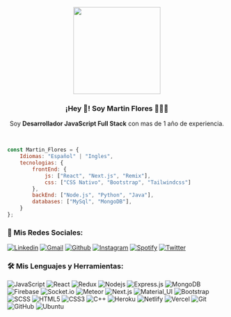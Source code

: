 <p align="center" width="300">
   <img align="center" width="200" src="https://avatars.githubusercontent.com/u/91045865?v=4" />
   <h3 align="center">¡Hey 👋! Soy Martin Flores 👨🏻‍💻</h3>
</p>

<p align="center">Soy <strong>Desarrollador JavaScript Full Stack</strong> con mas de 1 año de experiencia.</p>
<br />

```javascript
const Martin_Flores = {
    Idiomas: "Español" | "Ingles",
    tecnologias: {
        frontEnd: {
            js: ["React", "Next.js", "Remix"],
            css: ["CSS Nativo", "Bootstrap", "Tailwindcss"]
        },
        backEnd: ["Node.js", "Python", "Java"],
        databases: ["MySql", "MongoDB"],
    }
};
```


### 🔔 Mis Redes Sociales:

[![Linkedin](https://img.shields.io/badge/-LinkedIn-blue?style=flat&logo=Linkedin&logoColor=white)](https://www.linkedin.com/in/martin-alexander-flores-torres)
[![Gmail](https://img.shields.io/badge/-Gmail-c14438?style=flat&logo=Gmail&logoColor=white)](mailto:martinflorestorres21@gmail.com)
[![Github](https://img.shields.io/badge/-Github-333?style=flat&logo=Github&logoColor=white)](https://github.com/MartinAlexanderFloresTorres)
[![Instagram](https://img.shields.io/badge/-Instagram-c13584?style=flat&labelColor=c13584&logo=instagram&logoColor=white)](https://www.instagram.com/martin_flores_28)
[![Spotify](https://img.shields.io/badge/-Spotify-1DB954?style=flat&logo=Spotify&logoColor=white)](https://open.spotify.com/user/MartinAlexanderFloresTorres)
[![Twitter](https://img.shields.io/badge/-Twitter-1DA1F2?style=flat&logo=Twitter&logoColor=white)](https://twitter.com/Martinflores_21)


### 🛠️ Mis Lenguajes y Herramientas:

![JavaScript](https://img.shields.io/badge/-JavaScript-black?style=flat-square&logo=javascript)
![React](https://img.shields.io/badge/-React-black?style=flat-square&logo=react)
![Redux](https://img.shields.io/badge/-Redux-black?style=flat-square&logo=Redux)
![Nodejs](https://img.shields.io/badge/-Nodejs-black?style=flat-square&logo=Node.js)
![Express.js](https://img.shields.io/badge/-Express-black?style=flat-square&logo=expressjs)
![MongoDB](https://img.shields.io/badge/-MongoDB-black?style=flat-square&logo=mongodb)
![Firebase](https://img.shields.io/badge/-Firebase-black?style=flat-square&logo=Firebase)
![Socket.io](https://img.shields.io/badge/-Socket-black?style=flat-square&logo=socket.io)
![Meteor](https://img.shields.io/badge/-Meteor-black?style=flat-square&logo=Meteor)
![Next.js](https://img.shields.io/badge/-Next-black?style=flat-square&logo=Next.js)
![Material_UI](https://img.shields.io/badge/-Material_UI-black?style=flat-square&logo=material-ui)
![Bootstrap](https://img.shields.io/badge/-Bootstrap-black?style=flat-square&logo=bootstrap)
![SCSS](https://img.shields.io/badge/-SCSS-black?style=flat-square&logo=SASS)
![HTML5](https://img.shields.io/badge/-HTML5-black?style=flat-square&logo=html5&logoColor=white)
![CSS3](https://img.shields.io/badge/-CSS3-black?style=flat-square&logo=css3)
![C++](https://img.shields.io/badge/-C-black?style=flat-square&logo=c)
![Heroku](https://img.shields.io/badge/-Heroku-black?style=flat-square&logo=heroku)
![Netlify](https://img.shields.io/badge/-Netlify-black?style=flat-square&logo=netlify)
![Vercel](https://img.shields.io/badge/-Vercel-black?style=flat-square&logo=vercel)
![Git](https://img.shields.io/badge/-Git-black?style=flat-square&logo=git)
![GitHub](https://img.shields.io/badge/-GitHub-black?style=flat-square&logo=github)
![Ubuntu](https://img.shields.io/badge/-Ubuntu-black?style=flat-square&logo=ubuntu)
<!--
**MartinAlexanderFloresTorres/MartinAlexanderFloresTorres** is a ✨ _special_ ✨ repository because its `README.md` (this file) appears on your GitHub profile.

Here are some ideas to get you started:

- 🔭 I’m currently working on ...
- 🌱 I’m currently learning ...
- 👯 I’m looking to collaborate on ...
- 🤔 I’m looking for help with ...
- 💬 Ask me about ...
- 📫 How to reach me: ...
- 😄 Pronouns: ...
- ⚡ Fun fact: ...
-->
